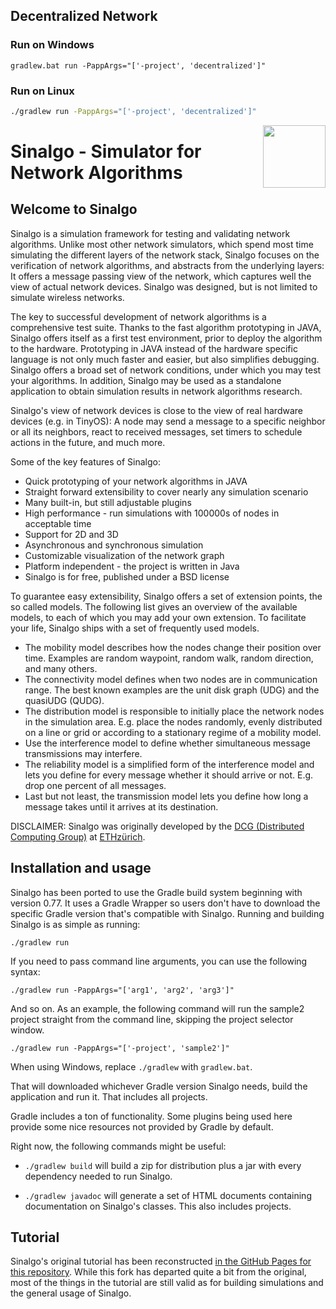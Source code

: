 ## Decentralized Network

### Run on Windows
```CMD
gradlew.bat run -PappArgs="['-project', 'decentralized']"
```
### Run on Linux
```bash
./gradlew run -PappArgs="['-project', 'decentralized']"
```

<img src="icon/sinalgo_512.png" width="100" height="100" align="right"/> 

# Sinalgo - Simulator for Network Algorithms

## Welcome to Sinalgo

Sinalgo is a simulation framework for testing and validating network algorithms. 
Unlike most other network simulators, which spend most time simulating the different 
layers of the network stack, Sinalgo focuses on the verification of network algorithms, 
and abstracts from the underlying layers: It offers a message passing view of the network, 
which captures well the view of actual network devices. Sinalgo was designed, but is not 
limited to simulate wireless networks.

The key to successful development of network algorithms is a comprehensive test suite. Thanks to the
fast algorithm prototyping in JAVA, Sinalgo offers itself as a first test environment, prior to deploy the
algorithm to the hardware. Prototyping in JAVA instead of the hardware specific language is not only
much faster and easier, but also simplifies debugging. Sinalgo offers a broad set of network conditions,
under which you may test your algorithms. In addition, Sinalgo may be used as a stand­alone
application to obtain simulation results in network algorithms research.

Sinalgo's view of network devices is close to the view of real hardware devices (e.g. in TinyOS): A
node may send a message to a specific neighbor or all its neighbors, react to received messages, set
timers to schedule actions in the future, and much more.

Some of the key features of Sinalgo:
* Quick prototyping of your network algorithms in JAVA
* Straight forward extensibility to cover nearly any simulation scenario
* Many built-in, but still adjustable plug­ins
* High performance - run simulations with 100000s of nodes in acceptable time
* Support for 2D and 3D
* Asynchronous and synchronous simulation
* Customizable visualization of the network graph
* Platform independent - the project is written in Java
* Sinalgo is for free, published under a BSD license

To guarantee easy extensibility, Sinalgo offers a set of extension points, the so called models. The
following list gives an overview of the available models, to each of which you may add your own
extension. To facilitate your life, Sinalgo ships with a set of frequently used models.

* The mobility model describes how the nodes change their position over time. Examples are
random waypoint, random walk, random direction, and many others.
* The connectivity model defines when two nodes are in communication range. The best known
examples are the unit disk graph (UDG) and the quasi­UDG (QUDG).
* The distribution model is responsible to initially place the network nodes in the simulation area.
E.g. place the nodes randomly, evenly distributed on a line or grid or according to a stationary
regime of a mobility model.
* Use the interference model to define whether simultaneous message transmissions may
interfere.
* The reliability model is a simplified form of the interference model and lets you define for every
message whether it should arrive or not. E.g. drop one percent of all messages.
* Last but not least, the transmission model lets you define how long a message takes until it
arrives at its destination.

DISCLAIMER:
Sinalgo was originally developed by the [DCG (Distributed Computing Group)](https://disco.ethz.ch/) at [ETHzürich](https://www.ethz.ch/).

## Installation and usage

Sinalgo has been ported to use the Gradle build system beginning with version 0.77. It uses a Gradle Wrapper so 
users don't have to download the specific Gradle version that's compatible with Sinalgo. Running and building 
Sinalgo is as simple as running:

```
./gradlew run 
```

If you need to pass command line arguments, you can use the following syntax:

```
./gradlew run -PappArgs="['arg1', 'arg2', 'arg3']"
```

And so on. As an example, the following command will run the sample2 project straight from the command line, 
skipping the project selector window.

```
./gradlew run -PappArgs="['-project', 'sample2']"
```

When using Windows, replace ```./gradlew``` with ```gradlew.bat```.

That will downloaded whichever Gradle version Sinalgo needs, build the application and run it. That includes 
all projects.

Gradle includes a ton of functionality. Some plugins being used here provide some nice resources not provided
by Gradle by default.

Right now, the following commands might be useful:

* ```./gradlew build``` will build a zip for distribution plus a jar with every dependency needed to run Sinalgo.

* ```./gradlew javadoc``` will generate a set of HTML documents containing documentation on Sinalgo's classes.
This also includes projects.

## Tutorial

Sinalgo's original tutorial has been reconstructed [in the GitHub Pages for this repository](https://sinalgo.github.io). 
While this fork has departed quite a bit from the original,
most of the things in the tutorial are still valid as for building simulations and the general 
usage of Sinalgo.

